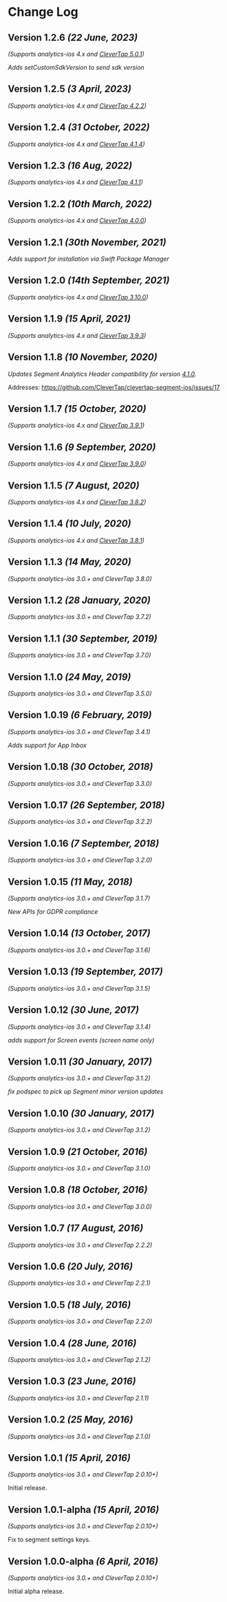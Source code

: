 Change Log
==========

Version 1.2.6 *(22 June, 2023)*
-------------------------------------------
*(Supports analytics-ios 4.x and [CleverTap 5.0.1](https://github.com/CleverTap/clevertap-ios-sdk/releases/tag/5.0.1))*

*Adds setCustomSdkVersion to send sdk version*

Version 1.2.5 *(3 April, 2023)*
-------------------------------------------
*(Supports analytics-ios 4.x and [CleverTap 4.2.2](https://github.com/CleverTap/clevertap-ios-sdk/releases/tag/4.2.2))*

Version 1.2.4 *(31 October, 2022)*
-------------------------------------------
*(Supports analytics-ios 4.x and [CleverTap 4.1.4](https://github.com/CleverTap/clevertap-ios-sdk/releases/tag/4.1.4))*

Version 1.2.3 *(16 Aug, 2022)*
-------------------------------------------
*(Supports analytics-ios 4.x and [CleverTap 4.1.1](https://github.com/CleverTap/clevertap-ios-sdk/releases/tag/4.1.1))*

Version 1.2.2 *(10th March, 2022)*
-------------------------------------------
*(Supports analytics-ios 4.x and [CleverTap 4.0.0](https://github.com/CleverTap/clevertap-ios-sdk/releases/tag/4.0.0))*

Version 1.2.1 *(30th November, 2021)*
-------------------------------------------
*Adds support for installation via Swift Package Manager*

Version 1.2.0 *(14th September, 2021)*
-------------------------------------------
*(Supports analytics-ios 4.x and [CleverTap 3.10.0](https://github.com/CleverTap/clevertap-ios-sdk/releases/tag/3.10.0))*

Version 1.1.9 *(15 April, 2021)*
-------------------------------------------
*(Supports analytics-ios 4.x and [CleverTap 3.9.3](https://github.com/CleverTap/clevertap-ios-sdk/releases/tag/3.9.3))*

Version 1.1.8 *(10 November, 2020)*
-------------------------------------------
*Updates Segment Analytics Header compatibility for version [4.1.0](https://github.com/segmentio/analytics-ios/releases/tag/4.1.0).*

Addresses: https://github.com/CleverTap/clevertap-segment-ios/issues/17

Version 1.1.7 *(15 October, 2020)*
-------------------------------------------
*(Supports analytics-ios 4.x and [CleverTap 3.9.1](https://github.com/CleverTap/clevertap-ios-sdk/releases/tag/3.9.1))*

Version 1.1.6 *(9 September, 2020)*
-------------------------------------------
*(Supports analytics-ios 4.x and [CleverTap 3.9.0](https://github.com/CleverTap/clevertap-ios-sdk/releases/tag/3.9.0))*

Version 1.1.5 *(7 August, 2020)*
-------------------------------------------
*(Supports analytics-ios 4.x and [CleverTap 3.8.2](https://github.com/CleverTap/clevertap-ios-sdk/releases/tag/3.8.2))*

Version 1.1.4 *(10 July, 2020)*
-------------------------------------------
*(Supports analytics-ios 4.x and [CleverTap 3.8.1](https://github.com/CleverTap/clevertap-ios-sdk/releases/tag/3.8.1))*

Version 1.1.3 *(14 May, 2020)*
-------------------------------------------
*(Supports analytics-ios 3.0.+ and CleverTap 3.8.0)*


Version 1.1.2 *(28 January, 2020)*
-------------------------------------------
*(Supports analytics-ios 3.0.+ and CleverTap 3.7.2)*

Version 1.1.1 *(30 September, 2019)*
-------------------------------------------
*(Supports analytics-ios 3.0.+ and CleverTap 3.7.0)*

Version 1.1.0 *(24 May, 2019)*
-------------------------------------------
*(Supports analytics-ios 3.0.+ and CleverTap 3.5.0)*

Version 1.0.19 *(6 February, 2019)*
-------------------------------------------
*(Supports analytics-ios 3.0.+ and CleverTap 3.4.1)*

*Adds support for App Inbox*

Version 1.0.18 *(30 October, 2018)*
-------------------------------------------
*(Supports analytics-ios 3.0.+ and CleverTap 3.3.0)*

Version 1.0.17 *(26 September, 2018)*
-------------------------------------------
*(Supports analytics-ios 3.0.+ and CleverTap 3.2.2)*

Version 1.0.16 *(7 September, 2018)*
-------------------------------------------
*(Supports analytics-ios 3.0.+ and CleverTap 3.2.0)*

Version 1.0.15 *(11 May, 2018)*
-------------------------------------------
*(Supports analytics-ios 3.0.+ and CleverTap 3.1.7)*

*New APIs for GDPR compliance*

Version 1.0.14 *(13 October, 2017)*
-------------------------------------------
*(Supports analytics-ios 3.0.+ and CleverTap 3.1.6)*

Version 1.0.13 *(19 September, 2017)*
-------------------------------------------
*(Supports analytics-ios 3.0.+ and CleverTap 3.1.5)*

Version 1.0.12 *(30 June, 2017)*
-------------------------------------------
*(Supports analytics-ios 3.0.+ and CleverTap 3.1.4)*

*adds support for Screen events (screen name only)*

Version 1.0.11 *(30 January, 2017)*
-------------------------------------------
*(Supports analytics-ios 3.0.+ and CleverTap 3.1.2)*

*fix podspec to pick up Segment minor version updates*

Version 1.0.10 *(30 January, 2017)*
-------------------------------------------
*(Supports analytics-ios 3.0.+ and CleverTap 3.1.2)*

Version 1.0.9 *(21 October, 2016)*
-------------------------------------------
*(Supports analytics-ios 3.0.+ and CleverTap 3.1.0)*

Version 1.0.8 *(18 October, 2016)*
-------------------------------------------
*(Supports analytics-ios 3.0.+ and CleverTap 3.0.0)*

Version 1.0.7 *(17 August, 2016)*
-------------------------------------------
*(Supports analytics-ios 3.0.+ and CleverTap 2.2.2)*

Version 1.0.6 *(20 July, 2016)*
-------------------------------------------
*(Supports analytics-ios 3.0.+ and CleverTap 2.2.1)*

Version 1.0.5 *(18 July, 2016)*
-------------------------------------------
*(Supports analytics-ios 3.0.+ and CleverTap 2.2.0)*

Version 1.0.4 *(28 June, 2016)*
-------------------------------------------
*(Supports analytics-ios 3.0.+ and CleverTap 2.1.2)*

Version 1.0.3 *(23 June, 2016)*
-------------------------------------------
*(Supports analytics-ios 3.0.+ and CleverTap 2.1.1)*

Version 1.0.2 *(25 May, 2016)*
-------------------------------------------
*(Supports analytics-ios 3.0.+ and CleverTap 2.1.0)*

Version 1.0.1 *(15 April, 2016)*
-------------------------------------------
*(Supports analytics-ios 3.0.+ and CleverTap 2.0.10+)*

Initial release.

Version 1.0.1-alpha *(15 April, 2016)*
-------------------------------------------
*(Supports analytics-ios 3.0.+ and CleverTap 2.0.10+)*

Fix to segment settings keys.

Version 1.0.0-alpha *(6 April, 2016)*
-------------------------------------------
*(Supports analytics-ios 3.0.+ and CleverTap 2.0.10+)*

Initial alpha release.
